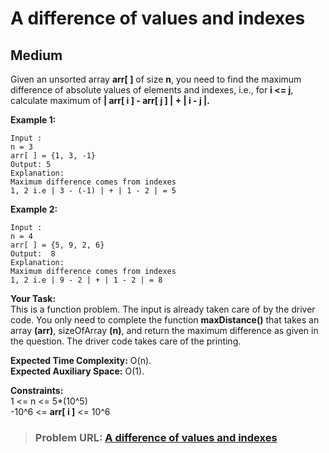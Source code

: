 # **A difference of values and indexes**

## **Medium**

Given an unsorted array **arr\[ \]** of size **n**, you need to find the maximum difference of absolute values of elements and indexes, i.e., for **i &lt;= j**, calculate maximum of **| arr\[ i \] - arr\[ j \] | + | i - j |.**

**Example 1:**

```
Input :
n = 3
arr[ ] = {1, 3, -1}
Output: 5
Explanation:
Maximum difference comes from indexes
1, 2 i.e | 3 - (-1) | + | 1 - 2 | = 5
```

**Example 2:**

```
Input :
n = 4
arr[ ] = {5, 9, 2, 6}
Output:  8
Explanation:
Maximum difference comes from indexes
1, 2 i.e | 9 - 2 | + | 1 - 2 | = 8
```

**Your Task:**  
This is a function problem. The input is already taken care of by the driver code. You only need to complete the function **maxDistance()** that takes an array **(arr)**, sizeOfArray **(n)**, and return the maximum difference as given in the question. The driver code takes care of the printing.

**Expected Time Complexity:** O(n).  
**Expected Auxiliary Space:** O(1).

**Constraints:**  
1 &lt;= n &lt;= 5\*(10^5)  
-10^6 &lt;= **arr\[ i \]** &lt;= 10^6

> ### **Problem URL: [A difference of values and indexes](https://www.lambdatest.com/free-online-tools/html-to-markdown-converter)**
